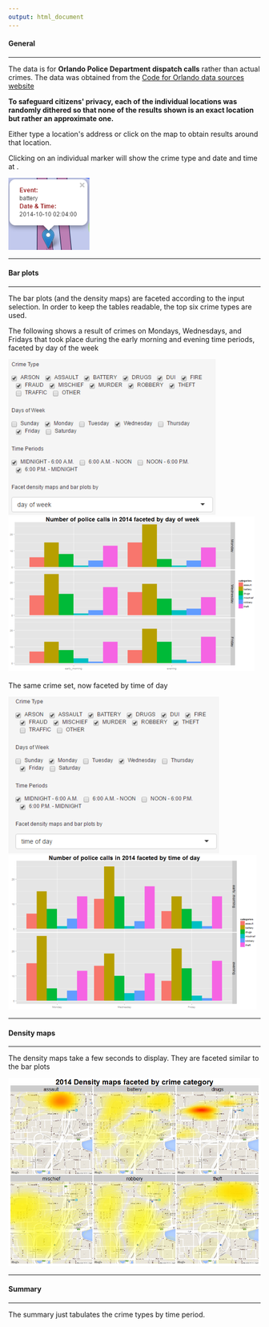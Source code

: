 ```yaml
---
output: html_document
---
```


#### General
---

The data is for **Orlando Police Department dispatch calls** rather than actual crimes. The data was obtained from the [Code for Orlando data sources website](http://www.codefororlando.com/data-sources/)

**To safeguard citizens' privacy, each of the individual locations was randomly dithered so that none of the results shown is an exact location but rather an approximate one.**

Either type a location's address or click on the map to obtain results around that location.

Clicking on an individual marker will show the crime type and date and time at .

![alt text](crime_marker.png "Crime marker")

---

#### Bar plots
---

The bar plots (and the density maps) are faceted according to the input selection. In order to keep the tables readable, the top six crime types are used.

The following shows a result of crimes on Mondays, Wednesdays, and Fridays that took place during the early morning and evening time periods, faceted by day of the week

![alt text](faceted_inputs_1.png "Faceted inputs")  ![alt text](faceted_result_1.png "Faceted results")    
<br>
The same crime set, now faceted by time of day

![alt text](faceted_inputs_2.png "Faceted inputs")  ![alt text](faceted_result_2.png "Faceted results")

---
#### Density maps
---

The density maps take a few seconds to display. They are faceted similar to the bar plots

![alt text](faceted_result_3.png "Faceted map density")

---

#### Summary
---

The summary just tabulates the crime types by time period.
<br><br>